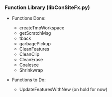 ### Function Library (libConSiteFx.py)
- Functions Done:
  - createTmpWorkspace
  - getScratchMsg
  - tback
  - garbagePickup
  - CleanFeatures
  - CleanClip
  - CleanErase
  - Coalesce
  - Shrinkwrap

- Functions to Do:
  - UpdateFeaturesWithNew (on hold for now)
